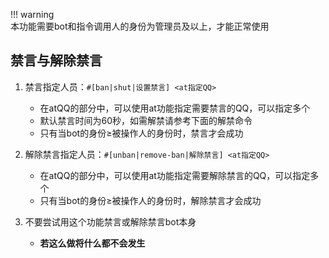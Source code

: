 !!! warning  
	本功能需要bot和指令调用人的身份为管理员及以上，才能正常使用

## 禁言与解除禁言

1. 禁言指定人员：`#[ban|shut|设置禁言] <at指定QQ>`
	* 在atQQ的部分中，可以使用at功能指定需要禁言的QQ，可以指定多个
	* 默认禁言时间为60秒，如需解禁请参考下面的解禁命令
	* 只有当bot的身份≥被操作人的身份时，禁言才会成功

2. 解除禁言指定人员：`#[unban|remove-ban|解除禁言] <at指定QQ>`
	* 在atQQ的部分中，可以使用at功能指定需要解除禁言的QQ，可以指定多个
	* 只有当bot的身份≥被操作人的身份时，解除禁言才会成功
	
3. 不要尝试用这个功能禁言或解除禁言bot本身
	* <strong>若这么做将什么都不会发生</strong>
